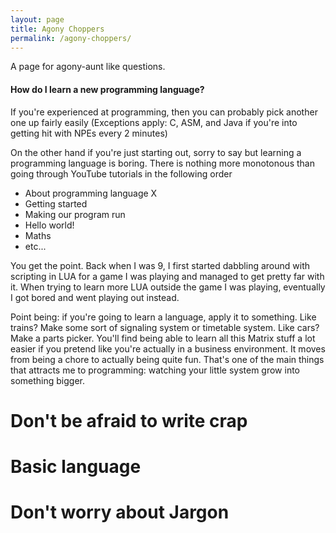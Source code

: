 ```yaml
---
layout: page
title: Agony Choppers
permalink: /agony-choppers/
---
```

A page for agony-aunt like questions.


#### How do I learn a new programming language?
If you're experienced at programming, then you can probably pick another one up fairly easily (Exceptions apply: C, ASM,
and Java if you're into getting hit with NPEs every 2 minutes)

On the other hand if you're just starting out, sorry to say but learning a programming language is boring. There is nothing more
monotonous than going through YouTube tutorials in the following order

- About programming language X
- Getting started
- Making our program run
- Hello world!
- Maths
- etc...

You get the point. Back when I was 9, I first started dabbling around with scripting in LUA for a game I was playing and 
managed to get pretty far with it. When trying to learn more LUA outside the game I was playing, eventually I got bored 
and went playing out instead. 

Point being: if you're going to learn a language, apply it to something. Like trains? Make some sort of signaling system or 
timetable system. Like cars? Make a parts picker. You'll find being able to learn all this Matrix stuff a lot easier if you pretend like
you're actually in a business environment. It moves from being a chore to actually being quite fun. That's one of the main things that 
attracts me to programming: watching your little system grow into something bigger.

# Don't be afraid to write crap
# Basic language
# Don't worry about Jargon